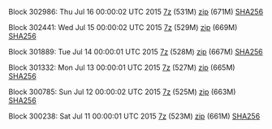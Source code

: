 Block 302986: Thu Jul 16 00:00:02 UTC 2015 [7z](https://transfer.sh/dThou/bootstrap.dat.20150716.7z) (531M) [zip](https://transfer.sh/hz5d1/bootstrap.dat.20150716.zip) (671M) [SHA256](https://transfer.sh/IVTKO/sha256.txt)

Block 302441: Wed Jul 15 00:00:02 UTC 2015 [7z](https://transfer.sh/24EiN/bootstrap.dat.20150715.7z) (529M) [zip](https://transfer.sh/Q0452/bootstrap.dat.20150715.zip) (669M) [SHA256](https://transfer.sh/OGYvm/sha256.txt)

Block 301889: Tue Jul 14 00:00:01 UTC 2015 [7z](https://transfer.sh/lciSc/bootstrap.dat.20150714.7z) (528M) [zip](https://transfer.sh/z8FZ0/bootstrap.dat.20150714.zip) (667M) [SHA256](https://transfer.sh/SAXLr/sha256.txt)

Block 301332: Mon Jul 13 00:00:01 UTC 2015 [7z](https://transfer.sh/X0ruZ/bootstrap.dat.20150713.7z) (527M) [zip](https://transfer.sh/cLKmC/bootstrap.dat.20150713.zip) (665M) [SHA256](https://transfer.sh/RyJds/sha256.txt)

Block 300785: Sun Jul 12 00:00:02 UTC 2015 [7z](https://transfer.sh/qDw9w/bootstrap.dat.20150712.7z) (525M) [zip](https://transfer.sh/RkQQg/bootstrap.dat.20150712.zip) (663M) [SHA256](https://transfer.sh/IrYp7/sha256.txt)

Block 300238: Sat Jul 11 00:00:01 UTC 2015 [7z](https://transfer.sh/akeP6/bootstrap.dat.20150711.7z) (523M) [zip](https://transfer.sh/Q0QES/bootstrap.dat.20150711.zip) (661M) [SHA256](https://transfer.sh/xTK4E/sha256.txt)
